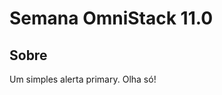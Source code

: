 
<html>
    <head><link rel="stylesheet" href="https://stackpath.bootstrapcdn.com/bootstrap/4.1.3/css/bootstrap.min.css" integrity="sha384-MCw98/SFnGE8fJT3GXwEOngsV7Zt27NXFoaoApmYm81iuXoPkFOJwJ8ERdknLPMO" crossorigin="anonymous">
        <body>
   <main id="container">
   <div class="information">
   <h1>Semana OmniStack 11.0</h1>
   <div class="about">
   <h2>Sobre</h2>
   <div class="alert alert-primary" role="alert">
    Um simples alerta primary. Olha só!
  </div>
   </div>
   </div>
   
   </main>
   </body>
   </html>
   
